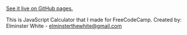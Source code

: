 [See it live on GitHub pages.](https://elminsterrr.github.io/Pomodoro-Clock-1.0/)

This is JavaScript Calculator that I made for FreeCodeCamp.
Created by: Elminster White - elminsterthewhite@gmail.com